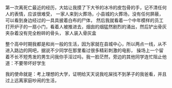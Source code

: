
第一次离死亡最近的经历，大姑让我摸了下大爷的冰冷的皮包骨的手，记不清任何人的表情，应该很难受，
一家人来到火葬场，小县城的火葬场，没有任何屏蔽，可以看到身边经过的一具具披着白布的尸体，
然后我就看着一个中年模样的员工打开炉子的一扇小门，看着人被推进去，烟囱的烟猛然剧烈的涌出，然后铲出骨灰夹杂着没有完全粉碎的骨头，
家人装入骨灰盒

整个高中时期我都是和尚一般的生活，因为家就在县城中心，所以两点一线，从不进入路边的网吧，据说不少同学在那里看过很多精彩刺激的电影，
操场上一个留着不长不短秀发的男生问我你手淫过吗，我一脸茫然，旁边的其他同学连忙阻止他道：不要带坏好学生

我的使命就是：考上理想的大学，证明给天天说我吃屎找不到茅子的我爸看，并且过上远离家庭吵闹的生活，